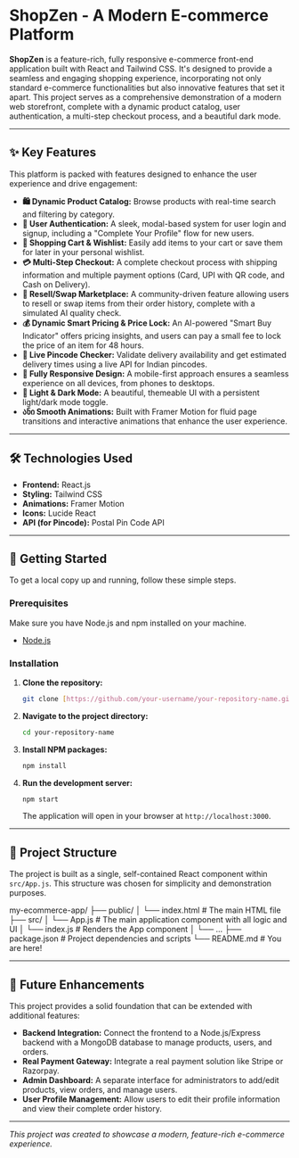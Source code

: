 # ShopZen - A Modern E-commerce Platform


**ShopZen** is a feature-rich, fully responsive e-commerce front-end application built with React and Tailwind CSS. It's designed to provide a seamless and engaging shopping experience, incorporating not only standard e-commerce functionalities but also innovative features that set it apart. This project serves as a comprehensive demonstration of a modern web storefront, complete with a dynamic product catalog, user authentication, a multi-step checkout process, and a beautiful dark mode.

---

## ✨ Key Features

This platform is packed with features designed to enhance the user experience and drive engagement:

* **🛍️ Dynamic Product Catalog:** Browse products with real-time search and filtering by category.
* **👤 User Authentication:** A sleek, modal-based system for user login and signup, including a "Complete Your Profile" flow for new users.
* **🛒 Shopping Cart & Wishlist:** Easily add items to your cart or save them for later in your personal wishlist.
* **💳 Multi-Step Checkout:** A complete checkout process with shipping information and multiple payment options (Card, UPI with QR code, and Cash on Delivery).
* **🔄 Resell/Swap Marketplace:** A community-driven feature allowing users to resell or swap items from their order history, complete with a simulated AI quality check.
* **💰 Dynamic Smart Pricing & Price Lock:** An AI-powered "Smart Buy Indicator" offers pricing insights, and users can pay a small fee to lock the price of an item for 48 hours.
* **📍 Live Pincode Checker:** Validate delivery availability and get estimated delivery times using a live API for Indian pincodes.
* **📱 Fully Responsive Design:** A mobile-first approach ensures a seamless experience on all devices, from phones to desktops.
* **🎨 Light & Dark Mode:** A beautiful, themeable UI with a persistent light/dark mode toggle.
* **ანი Smooth Animations:** Built with Framer Motion for fluid page transitions and interactive animations that enhance the user experience.

---

## 🛠️ Technologies Used

* **Frontend:** React.js
* **Styling:** Tailwind CSS
* **Animations:** Framer Motion
* **Icons:** Lucide React
* **API (for Pincode):** Postal Pin Code API

---

## 🚀 Getting Started

To get a local copy up and running, follow these simple steps.

### Prerequisites

Make sure you have Node.js and npm installed on your machine.
* [Node.js](https://nodejs.org/)

### Installation

1.  **Clone the repository:**
    ```bash
    git clone [https://github.com/your-username/your-repository-name.git](https://github.com/your-username/your-repository-name.git)
    ```
2.  **Navigate to the project directory:**
    ```bash
    cd your-repository-name
    ```
3.  **Install NPM packages:**
    ```bash
    npm install
    ```
4.  **Run the development server:**
    ```bash
    npm start
    ```
    The application will open in your browser at `http://localhost:3000`.

---

## 📁 Project Structure

The project is built as a single, self-contained React component within `src/App.js`. This structure was chosen for simplicity and demonstration purposes.


my-ecommerce-app/
├── public/
│   └── index.html      # The main HTML file
├── src/
│   └── App.js          # The main application component with all logic and UI
│   └── index.js        # Renders the App component
│   └── ...
├── package.json        # Project dependencies and scripts
└── README.md           # You are here!


---

## 🔮 Future Enhancements

This project provides a solid foundation that can be extended with additional features:

* **Backend Integration:** Connect the frontend to a Node.js/Express backend with a MongoDB database to manage products, users, and orders.
* **Real Payment Gateway:** Integrate a real payment solution like Stripe or Razorpay.
* **Admin Dashboard:** A separate interface for administrators to add/edit products, view orders, and manage users.
* **User Profile Management:** Allow users to edit their profile information and view their complete order history.

---

*This project was created to showcase a modern, feature-rich e-commerce experience.*
